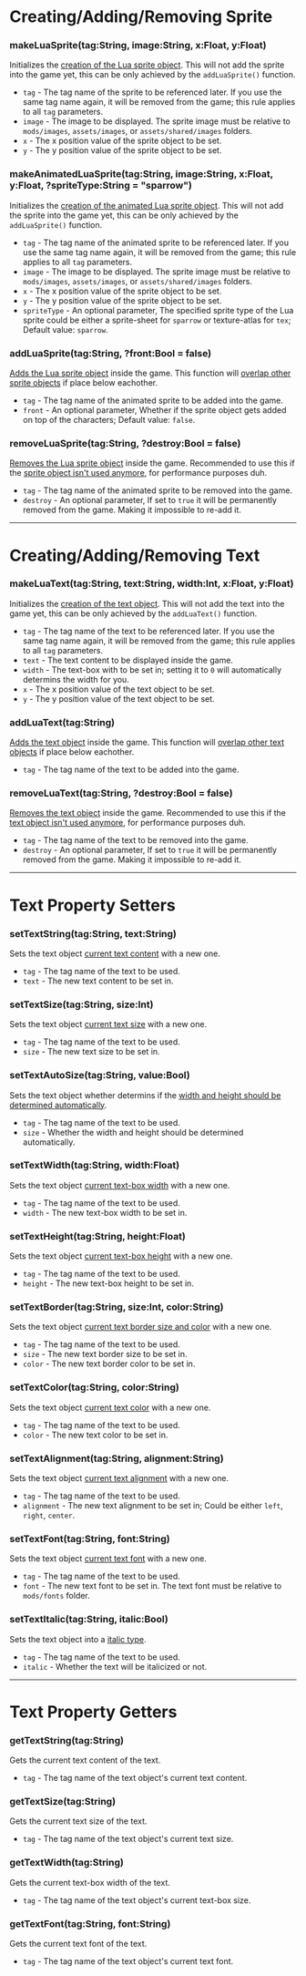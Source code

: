 # Creating/Adding/Removing Sprite
### makeLuaSprite(tag:String, image:String, x:Float, y:Float)
Initializes the <ins>creation of the Lua sprite object</ins>. This will not add the sprite into the game yet, this can be only achieved by the `addLuaSprite()` function.

- `tag` - The tag name of the sprite to be referenced later. If you use the same tag name again, it will be removed from the game; this rule applies to all `tag` parameters.
- `image` - The image to be displayed. The sprite image must be relative to `mods/images`, `assets/images`, or `assets/shared/images` folders.
- `x` - The x position value of the sprite object to be set.
- `y` - The y position value of the sprite object to be set.

### makeAnimatedLuaSprite(tag:String, image:String, x:Float, y:Float, ?spriteType:String = "sparrow")
Initializes the <ins>creation of the animated Lua sprite object</ins>. This will not add the sprite into the game yet, this can be only achieved by the `addLuaSprite()` function.

- `tag` - The tag name of the animated sprite to be referenced later. If you use the same tag name again, it will be removed from the game; this rule applies to all `tag` parameters.
- `image` - The image to be displayed. The sprite image must be relative to `mods/images`, `assets/images`, or `assets/shared/images` folders.
- `x` - The x position value of the sprite object to be set.
- `y` - The y position value of the sprite object to be set.
- `spriteType` - An optional parameter, The specified sprite type of the Lua sprite could be either a sprite-sheet for `sparrow` or texture-atlas for `tex`; Default value: `sparrow`.

### addLuaSprite(tag:String, ?front:Bool = false)
<ins>Adds the Lua sprite object</ins> inside the game. This function will <ins>overlap other sprite objects</ins> if place below eachother.

- `tag` - The tag name of the animated sprite to be added into the game.
- `front` - An optional parameter, Whether if the sprite object gets added on top of the characters; Default value: `false`.

### removeLuaSprite(tag:String, ?destroy:Bool = false)
<ins>Removes the Lua sprite object</ins> inside the game. Recommended to use this if the <ins>sprite object isn't used anymore</ins>, for performance purposes duh.

- `tag` - The tag name of the animated sprite to be removed into the game.
- `destroy` - An optional parameter, If set to `true` it will be permanently removed from the game. Making it impossible to re-add it.

***

# Creating/Adding/Removing Text
### makeLuaText(tag:String, text:String, width:Int, x:Float, y:Float)
Initializes the <ins>creation of the text object</ins>. This will not add the text into the game yet, this can be only achieved by the `addLuaText()` function.

- `tag` - The tag name of the text to be referenced later. If you use the same tag name again, it will be removed from the game; this rule applies to all `tag` parameters.
- `text` - The text content to be displayed inside the game.
- `width` - The text-box with to be set in; setting it to `0` will automatically determins the width for you.
- `x` - The x position value of the text object to be set.
- `y` - The y position value of the text object to be set.

### addLuaText(tag:String)
<ins>Adds the text object</ins> inside the game. This function will <ins>overlap other text objects</ins> if place below eachother.

- `tag` - The tag name of the text to be added into the game.

### removeLuaText(tag:String, ?destroy:Bool = false)
<ins>Removes the text object</ins> inside the game. Recommended to use this if the <ins>text object isn't used anymore</ins>, for performance purposes duh.

- `tag` - The tag name of the text to be removed into the game.
- `destroy` - An optional parameter, If set to `true` it will be permanently removed from the game. Making it impossible to re-add it.

***

# Text Property Setters
### setTextString(tag:String, text:String)
Sets the text object <ins>current text content</ins> with a new one.

- `tag` - The tag name of the text to be used.
- `text` - The new text content to be set in.

### setTextSize(tag:String, size:Int)
Sets the text object <ins>current text size</ins> with a new one.

- `tag` - The tag name of the text to be used.
- `size` - The new text size to be set in.

### setTextAutoSize(tag:String, value:Bool)
Sets the text object whether determins if the <ins>width and height should be determined automatically</ins>.

- `tag` - The tag name of the text to be used.
- `size` - Whether the width and height should be determined automatically.

### setTextWidth(tag:String, width:Float)
Sets the text object <ins>current text-box width</ins> with a new one.

- `tag` - The tag name of the text to be used.
- `width` - The new text-box width to be set in.

### setTextHeight(tag:String, height:Float)
Sets the text object <ins>current text-box height</ins> with a new one.

- `tag` - The tag name of the text to be used.
- `height` - The new text-box height to be set in.

### setTextBorder(tag:String, size:Int, color:String)
Sets the text object <ins>current text border size and color</ins> with a new one.

- `tag` - The tag name of the text to be used.
- `size` - The new text border size to be set in.
- `color` - The new text border color to be set in.

### setTextColor(tag:String, color:String)
Sets the text object <ins>current text color</ins> with a new one.

- `tag` - The tag name of the text to be used.
- `color` - The new text color to be set in.

### setTextAlignment(tag:String, alignment:String)
Sets the text object <ins>current text alignment</ins> with a new one.

- `tag` - The tag name of the text to be used.
- `alignment` - The new text alignment to be set in; Could be either `left`, `right`, `center`.

### setTextFont(tag:String, font:String)
Sets the text object <ins>current text font</ins> with a new one.

- `tag` - The tag name of the text to be used.
- `font` - The new text font to be set in. The text font must be relative to `mods/fonts` folder.

### setTextItalic(tag:String, italic:Bool)
Sets the text object into a <ins>italic type</ins>.

- `tag` - The tag name of the text to be used.
- `italic` - Whether the text will be italicized or not.

***

# Text Property Getters
### getTextString(tag:String)
Gets the current text content of the text.

- `tag` - The tag name of the text object's current text content.

### getTextSize(tag:String)
Gets the current text size of the text.

- `tag` - The tag name of the text object's current text size.

### getTextWidth(tag:String)
Gets the current text-box width of the text.

- `tag` - The tag name of the text object's current text-box size.

### getTextFont(tag:String, font:String)
Gets the current text font of the text.

- `tag` - The tag name of the text object's current text font.